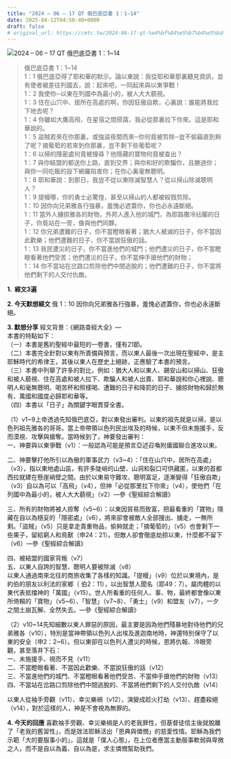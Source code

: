 ```yaml
---
title: "2024 – 06 – 17 QT 俄巴底亞書 1：1~14"
date: 2025-04-12T04:50:40+0800
draft: false
# original_url: https://cmtc.tw/2024-06-17-qt-%e4%bf%84%e5%b7%b4%e5%ba%95%e4%ba%9e%e6%9b%b8-1%ef%bc%9a114
---
```


![2024 – 06 – 17 QT 俄巴底亞書 1：1\~14](/images/qt.jpg  "2024 – 06 – 17 QT 俄巴底亞書 1：1\~14")

> 俄巴底亞書 1：1\~14  
> 1：1 俄巴底亞得了耶和華的默示。論以東說：我從耶和華那裏聽見資訊，並有使者被差往列國去，說：起來吧，一同起來與以東爭戰！  
> 1：2 我使你─以東在列國中為最小的，被人大大藐視。  
> 1：3 住在山穴中、居所在高處的啊，你因狂傲自欺，心裏說：誰能將我拉下地去呢？  
> 1：4 你雖如大鷹高飛，在星宿之間搭窩，我必從那裏拉下你來。這是耶和華說的。  
> 1：5 盜賊若來在你那裏，或強盜夜間而來─你何竟被剪除─豈不偷竊直到夠了呢？摘葡萄的若來到你那裏，豈不剩下些葡萄呢？  
> 1：6 以掃的隱密處何竟被搜尋？他隱藏的寶物何竟被查出？  
> 1：7 與你結盟的都送你上路，直到交界；與你和好的欺騙你，且勝過你；與你一同吃飯的設下網羅陷害你；在你心裏毫無聰明。  
> 1：8 耶和華說：到那日，我豈不從以東除滅智慧人？從以掃山除滅聰明人？  
> 1：9 提幔哪，你的勇士必驚惶，甚至以掃山的人都被殺戮剪除。  
> 1：10 因你向兄弟雅各行強暴，羞愧必遮蓋你，你也必永遠斷絕。  
> 1：11 當外人擄掠雅各的財物，外邦人進入他的城門，為耶路撒冷拈鬮的日子，你竟站在一旁，像與他們同夥。  
> 1：12 你兄弟遭難的日子，你不當瞪眼看著；猶大人被滅的日子，你不當因此歡樂；他們遭難的日子，你不當說狂傲的話。  
> 1：13 我民遭災的日子，你不當進他們的城門；他們遭災的日子，你不當瞪眼看著他們受苦；他們遭災的日子，你不當伸手搶他們的財物；  
> 1：14 你不當站在岔路口剪除他們中間逃脫的；他們遭難的日子，你不當將他們剩下的人交付仇敵。

**1.  經文3遍**

**2. 今天默想經文**
俄 1：10 因你向兄弟雅各行強暴，羞愧必遮蓋你，你也必永遠斷絕。

**3. 默想分享**
經文背景：《網路查經大全》—  
本書的特點如下：  
（一）本書是舊約聖經中最短的一卷書，僅有21節。  
（二）本書完全針對以東有所責備與預言，而以東人最後一次出現在聖經中，是主耶穌時代的希律王，其後以東人在歷史上絕跡，正應驗了本書的預言。  
（三）本書中列舉了許多的對比，例如：猶大人和以東人、錫安山和以掃山、狂傲和被人藐視、住在高處和被人拉下、欺騙人和被人出賣、耶和華說和你心裡說、聰明人和毫無聰明、喝苦杯和照樣喝、遭難的日子和降罰的日子、擄掠財物和歸於無有、萬國和國度必歸耶和華等。  
（四）本書以「日子」為關鍵字眼貫穿全書。

（1）v1\~9上帝透過先知俄巴底亞，對以東發出審判。以東的祖先就是以掃，是以色列祖先雅各的哥哥。當上帝帶領以色列民出埃及的時候，以東不但未施援手，反而漠視、攻擊與搶奪。當時候到了，神要發出審判：  
一、神要與以東爭戰（v1）：一般認為可能是預言亞述召喚附庸國聯合進攻以東。

二、神要擊打他所引以為傲的軍事武力（v3\~4）：「住在山穴中，居所在高處」（v3），指以東地處山區，有許多陡峭的山壁、山洞和裂口可供藏匿，以東的首都西拉就建在懸崖峭壁之間。由於以東易守難攻、聰明富足，逐漸變得「狂傲自欺」（v3）自以為可以「高飛」（v4），但神「必從那里拉下你來」（v4），使他們「在列國中為最小的，被人大大藐視」（v2）—參《聖經綜合解讀》

三、所有的財物將被人掠奪（v5\~6）：以東因貿易而致富，把最看重的「寶物」隱藏在自以為穩妥的「隱密處」（v6），將來卻會被敵人全部搜出、擄走，一無所剩。「盜賊」（v5）只是拿走貴重物品，偷夠就走；「摘葡萄的」（v5）也會剩下一些果子，留給窮人和鳥獸（申24：21）。但敵人卻會徹底劫掠以東，什麼都不留下（v6）—參《聖經綜合解讀》

四、被結盟的國家背叛（v7）  
五、以東人自誇的智慧、聰明人要被除滅（v8）  
以東人通過南來北往的商旅收集了各樣的知識。「提幔」（v9）位於以東境內，是約伯的朋友以利法的家鄉（ 伯2：11），以出智慧人聞名（耶49：7）。屬肉體的以東代表抵擋神的「萬國」（v15）。世人所看重的任何人、事、物，最終都會像以東所倚賴的「寶物」（v5\~6）、「智慧」（v7\~8）、「勇士」（v9）和盟友（v7），一夕之間土崩瓦解、全然失去。—參《聖經綜合解讀》

（2）v10\~14先知細數以東人罪惡的原因，最主要是因為他們殘暴地對待他們的兄弟雅各（v10），特別是當神帶領以色列人出埃及進迦南地時，神還特別保守了以東的安全（申2：2\~6）。但以東卻在以色列人遭災的時候，恩將仇報、冷眼旁觀，甚至落井下石：  
一、未施援手、視而不見（v11）  
二、不當瞪眼看著、不當因此歡樂、不當說狂傲的話（v12）  
三、不當進他們的城門、不當瞪眼看著他們受苦、不當伸手搶他們的財物（v13）  
四、不當站在岔路口剪除他們中間逃脫的、不當將他們剩下的人交付仇敵（v14）

以東人從袖手旁觀（v11）、幸災樂禍（v12），演變成趁火打劫（v13）、趕盡殺絕（v14），對於這樣的人，神是不會視為無罪的。

**4. 今天的回應**
喜歡袖手旁觀、幸災樂禍是人的老我罪性，但基督徒信主後就脫離了「老我的舊習性」，而是效法耶穌活出「恩典與憐憫」的慈愛性情。耶穌為我們示範「大的要服事小的」，這就是「僕人心態」，在上位者應當主動服事軟弱與卑微之人，而不是自以為義、自以為是，求主憐憫幫助我們。
